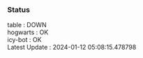 ### Status


table : DOWN  
hogwarts : OK  
icy-bot : OK  
Latest Update : 2024-01-12 05:08:15.478798
